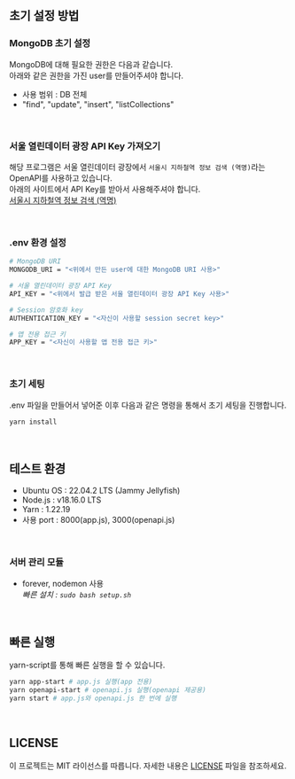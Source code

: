 ## 초기 설정 방법

### MongoDB 초기 설정
MongoDB에 대해 필요한 권한은 다음과 같습니다. <br>
아래와 같은 권한을 가진 user를 만들어주셔야 합니다.

- 사용 범위 : DB 전체
- "find", "update", "insert", "listCollections"

<br>

### 서울 열린데이터 광장 API Key 가져오기
해당 프로그램은 서울 열린데이터 광장에서 `서울시 지하철역 정보 검색 (역명)`라는 OpenAPI를 사용하고 있습니다. <br>
아래의 사이트에서 API Key를 받아서 사용해주셔야 합니다.<br>
<a href="http://data.seoul.go.kr/dataList/OA-121/A/1/datasetView.do">서울시 지하철역 정보 검색 (역명)</a>

<br>

### .env 환경 설정
```bash
# MongoDB URI
MONGODB_URI = "<위에서 만든 user에 대한 MongoDB URI 사용>"

# 서울 열린데이터 광장 API Key
API_KEY = "<위에서 발급 받은 서울 열린데이터 광장 API Key 사용>"

# Session 암호화 key
AUTHENTICATION_KEY = "<자신이 사용할 session secret key>"

# 앱 전용 접근 키
APP_KEY = "<자신이 사용할 앱 전용 접근 키>"
```

<br>

### 초기 세팅
.env 파일을 만들어서 넣어준 이후 다음과 같은 명령을 통해서 초기 세팅을 진행합니다.

```bash
yarn install
```

<br>

## 테스트 환경
- Ubuntu OS : 22.04.2 LTS (Jammy Jellyfish)
- Node.js : v18.16.0 LTS
- Yarn : 1.22.19
- 사용 port : 8000(app.js), 3000(openapi.js)

<br>

### 서버 관리 모듈
- forever, nodemon 사용 <br>
    _빠른 설치 : `sudo bash setup.sh`_

<br>

## 빠른 실행
yarn-script를 통해 빠른 실행을 할 수 있습니다.
```bash
yarn app-start # app.js 실행(app 전용)
yarn openapi-start # openapi.js 실행(openapi 제공용)
yarn start # app.js와 openapi.js 한 번에 실행
```

<br>

## LICENSE
이 프로젝트는 MIT 라이선스를 따릅니다. 자세한 내용은 [LICENSE](LICENSE) 파일을 참조하세요.
